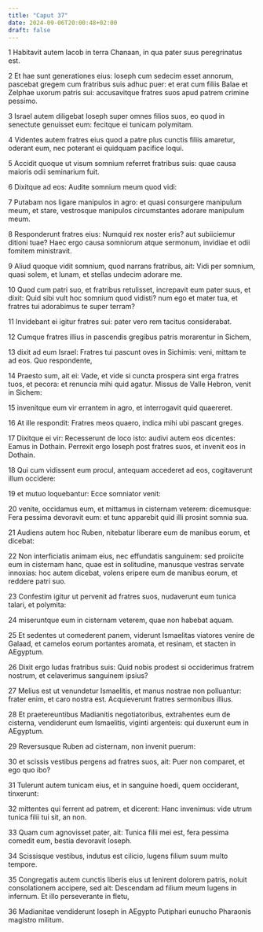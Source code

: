 ```yaml
---
title: "Caput 37"
date: 2024-09-06T20:00:48+02:00
draft: false
---
```



1 Habitavit autem Iacob in terra Chanaan, in qua pater suus peregrinatus est.

2 Et hae sunt generationes eius: Ioseph cum sedecim esset annorum, pascebat gregem cum fratribus suis adhuc puer: et erat cum filiis Balae et Zelphae uxorum patris sui: accusavitque fratres suos apud patrem crimine pessimo.

3 Israel autem diligebat Ioseph super omnes filios suos, eo quod in senectute genuisset eum: fecitque ei tunicam polymitam.

4 Videntes autem fratres eius quod a patre plus cunctis filiis amaretur, oderant eum, nec poterant ei quidquam pacifice loqui.

5 Accidit quoque ut visum somnium referret fratribus suis: quae causa maioris odii seminarium fuit.

6 Dixitque ad eos: Audite somnium meum quod vidi:

7 Putabam nos ligare manipulos in agro: et quasi consurgere manipulum meum, et stare, vestrosque manipulos circumstantes adorare manipulum meum.

8 Responderunt fratres eius: Numquid rex noster eris? aut subiiciemur ditioni tuae? Haec ergo causa somniorum atque sermonum, invidiae et odii fomitem ministravit.

9 Aliud quoque vidit somnium, quod narrans fratribus, ait: Vidi per somnium, quasi solem, et lunam, et stellas undecim adorare me.

10 Quod cum patri suo, et fratribus retulisset, increpavit eum pater suus, et dixit: Quid sibi vult hoc somnium quod vidisti? num ego et mater tua, et fratres tui adorabimus te super terram?

11 Invidebant ei igitur fratres sui: pater vero rem tacitus considerabat.

12 Cumque fratres illius in pascendis gregibus patris morarentur in Sichem,

13 dixit ad eum Israel: Fratres tui pascunt oves in Sichimis: veni, mittam te ad eos. Quo respondente,

14 Praesto sum, ait ei: Vade, et vide si cuncta prospera sint erga fratres tuos, et pecora: et renuncia mihi quid agatur. Missus de Valle Hebron, venit in Sichem:

15 invenitque eum vir errantem in agro, et interrogavit quid quaereret.

16 At ille respondit: Fratres meos quaero, indica mihi ubi pascant greges.

17 Dixitque ei vir: Recesserunt de loco isto: audivi autem eos dicentes: Eamus in Dothain. Perrexit ergo Ioseph post fratres suos, et invenit eos in Dothain.

18 Qui cum vidissent eum procul, antequam accederet ad eos, cogitaverunt illum occidere:

19 et mutuo loquebantur: Ecce somniator venit:

20 venite, occidamus eum, et mittamus in cisternam veterem: dicemusque: Fera pessima devoravit eum: et tunc apparebit quid illi prosint somnia sua.

21 Audiens autem hoc Ruben, nitebatur liberare eum de manibus eorum, et dicebat:

22 Non interficiatis animam eius, nec effundatis sanguinem: sed proiicite eum in cisternam hanc, quae est in solitudine, manusque vestras servate innoxias: hoc autem dicebat, volens eripere eum de manibus eorum, et reddere patri suo.

23 Confestim igitur ut pervenit ad fratres suos, nudaverunt eum tunica talari, et polymita:

24 miseruntque eum in cisternam veterem, quae non habebat aquam.

25 Et sedentes ut comederent panem, viderunt Ismaelitas viatores venire de Galaad, et camelos eorum portantes aromata, et resinam, et stacten in AEgyptum.

26 Dixit ergo Iudas fratribus suis: Quid nobis prodest si occiderimus fratrem nostrum, et celaverimus sanguinem ipsius?

27 Melius est ut venundetur Ismaelitis, et manus nostrae non polluantur: frater enim, et caro nostra est. Acquieverunt fratres sermonibus illius.

28 Et praetereuntibus Madianitis negotiatoribus, extrahentes eum de cisterna, vendiderunt eum Ismaelitis, viginti argenteis: qui duxerunt eum in AEgyptum.

29 Reversusque Ruben ad cisternam, non invenit puerum:

30 et scissis vestibus pergens ad fratres suos, ait: Puer non comparet, et ego quo ibo?

31 Tulerunt autem tunicam eius, et in sanguine hoedi, quem occiderant, tinxerunt:

32 mittentes qui ferrent ad patrem, et dicerent: Hanc invenimus: vide utrum tunica filii tui sit, an non.

33 Quam cum agnovisset pater, ait: Tunica filii mei est, fera pessima comedit eum, bestia devoravit Ioseph.

34 Scissisque vestibus, indutus est cilicio, lugens filium suum multo tempore.

35 Congregatis autem cunctis liberis eius ut lenirent dolorem patris, noluit consolationem accipere, sed ait: Descendam ad filium meum lugens in infernum. Et illo perseverante in fletu,

36 Madianitae vendiderunt Ioseph in AEgypto Putiphari eunucho Pharaonis magistro militum.

